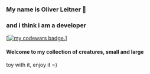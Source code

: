 ### My name is Oliver Leitner 👋

### and i think i am a developer

<a href="https://www.codewars.com/users/OliverLeitner" target="_blank">[![my codewars badge.](https://www.codewars.com/users/OliverLeitner/badges/large)]</a>

<!--
**OliverLeitner/OliverLeitner** is a ✨ _special_ ✨ repository because its `README.md` (this file) appears on your GitHub profile.

Here are some ideas to get you started:

- 🔭 I’m currently working on ...
- 🌱 I’m currently learning ...
- 👯 I’m looking to collaborate on ...
- 🤔 I’m looking for help with ...
- 💬 Ask me about ...
- 📫 How to reach me: ...
- 😄 Pronouns: ...
- ⚡ Fun fact: ...
-->

#### Welcome to my collection of creatures, small and large

toy with it, enjoy it =)
